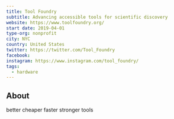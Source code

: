 ```yaml
---
title: Tool Foundry
subtitle: Advancing accessible tools for scientific discovery
website: https://www.toolfoundry.org/ 
start date: 2019-04-01
type-org: nonprofit
city: NYC
country: United States
twitter: https://twitter.com/Tool_Foundry
facebook:
instagram: https://www.instagram.com/tool_foundry/
tags: 
  - hardware
---
```


## About
better cheaper faster stronger tools